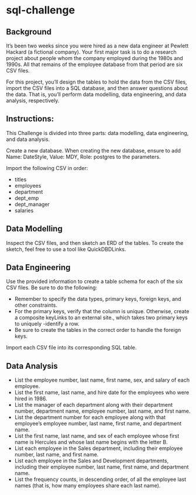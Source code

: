 # sql-challenge

## Background
It’s been two weeks since you were hired as a new data engineer at Pewlett Hackard (a fictional company). Your first major task is to do a research project about people whom the company employed during the 1980s and 1990s. All that remains of the employee database from that period are six CSV files.

For this project, you’ll design the tables to hold the data from the CSV files, import the CSV files into a SQL database, and then answer questions about the data. That is, you’ll perform data modelling, data engineering, and data analysis, respectively.

## Instructions:
This Challenge is divided into three parts: data modelling, data engineering, and data analysis.

Create a new database. When creating the new database, ensure to add Name: DateStyle, Value: MDY, Role: postgres to the parameters.

Import the following CSV in order:

- titles
- employees
- department
- dept_emp
- dept_manager
- salaries

## Data Modelling
Inspect the CSV files, and then sketch an ERD of the tables. To create the sketch, feel free to use a tool like QuickDBDLinks.

## Data Engineering
Use the provided information to create a table schema for each of the six CSV files. Be sure to do the following:

- Remember to specify the data types, primary keys, foreign keys, and other constraints.
- For the primary keys, verify that the column is unique. Otherwise, create a composite keyLinks to an external site., which takes two primary keys to uniquely -identify a row.
- Be sure to create the tables in the correct order to handle the foreign keys.

Import each CSV file into its corresponding SQL table.

## Data Analysis

- List the employee number, last name, first name, sex, and salary of each employee.
- List the first name, last name, and hire date for the employees who were hired in 1986.
- List the manager of each department along with their department number, department name, employee number, last name, and first name.
- List the department number for each employee along with that employee’s employee number, last name, first name, and department name.
- List the first name, last name, and sex of each employee whose first name is Hercules and whose last name begins with the letter B.
- List each employee in the Sales department, including their employee number, last name, and first name.
- List each employee in the Sales and Development departments, including their employee number, last name, first name, and department name.
- List the frequency counts, in descending order, of all the employee last names (that is, how many employees share each last name).
